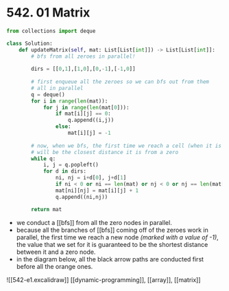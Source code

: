 # 542. 01 Matrix

```python
from collections import deque

class Solution:
    def updateMatrix(self, mat: List[List[int]]) -> List[List[int]]:
        # bfs from all zeroes in parallel!
        
        dirs = [[0,1],[1,0],[0,-1],[-1,0]]
        
        # first enqueue all the zeroes so we can bfs out from them
        # all in parallel
        q = deque()
        for i in range(len(mat)):
            for j in range(len(mat[0])):
                if mat[i][j] == 0:
                    q.append((i,j))
                else:
                    mat[i][j] = -1
        
        # now, when we bfs, the first time we reach a cell (when it is -1)
        # will be the closest distance it is from a zero
        while q:
            i, j = q.popleft()
            for d in dirs:
                ni, nj = i+d[0], j+d[1]
                if ni < 0 or ni == len(mat) or nj < 0 or nj == len(mat[0]) or mat[ni][nj] != -1: continue
                mat[ni][nj] = mat[i][j] + 1
                q.append((ni,nj))

        return mat
```

- we conduct a [[bfs]] from all the zero nodes in parallel.
- because all the branches of [[bfs]] coming off of the zeroes work in parallel, the first time we reach a new node *(marked with a value of -1)*, the value that we set for it is guaranteed to be the shortest distance between it and a zero node.
- in the diagram below, all the black arrow paths are conducted first before all the orange ones.

![[542-e1.excalidraw]]
[[dynamic-programming]], [[array]], [[matrix]]